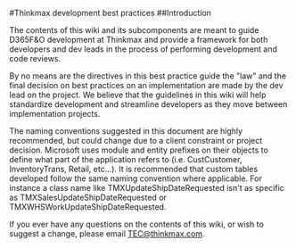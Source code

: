 #Thinkmax development best practices
##Introduction

The contents of this wiki and its subcomponents are meant to guide D365F&O development at Thinkmax and provide a framework for both developers and dev leads in the process of performing development and code reviews.

By no means are the directives in this best practice guide the "law" and the final decision on best practices on an implementation are made by the dev lead on the project. We believe that the guidelines in this wiki will help standardize development and streamline developers as they move between implementation projects.

The naming conventions suggested in this document are highly recommended, but could change due to a client constraint or project decision.
Microsoft uses module and entity prefixes on their objects to define what part of the application refers to (i.e. CustCustomer, InventoryTrans, Retail, etc...). It is recommended that custom tables developed follow the same naming convention where applicable. For instance a class name like TMXUpdateShipDateRequested isn't as specific as TMXSalesUpdateShipDateRequested or TMXWHSWorkUpdateShipDateRequested.


If you ever have any questions on the contents of this wiki, or wish to suggest a change, please email TEC@thinkmax.com.